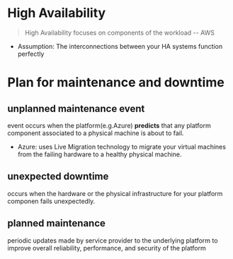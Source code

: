 # High Availability
> High Availability focuses on components of the workload -- AWS

- Assumption: The interconnections between your HA systems function perfectly

# Plan for maintenance and downtime

## unplanned maintenance event

event occurs when the platform(e.g.Azure) **predicts** that any platform component associated to a physical machine is about to fail.

- Azure: uses Live Migration technology to migrate your virtual machines from the failing hardware to a healthy physical machine.

## unexpected downtime
occurs when the hardware or the physical infrastructure for your platform componen fails unexpectedly.

## planned maintenance
periodic updates made by service provider to the underlying platform to improve overall reliability, performance, and security of the platform